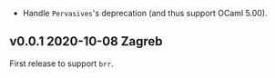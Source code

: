 - Handle `Pervasives`'s deprecation (and thus support OCaml 5.00).

v0.0.1 2020-10-08 Zagreb
------------------------

First release to support `brr`.
